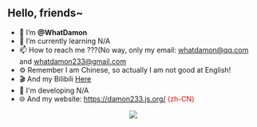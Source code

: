 ## Hello, friends~
- 👋 I’m **@WhatDamon**
- 🌱 I’m currently learning N/A
- 📫 How to reach me ???(No way, only my email: whatdamon@qq.com and whatdamon233@gmail.com
- ⚙️ Remember I am Chinese, so actually I am not good at English!
- 🎬 And my Bilibili [Here](https://space.bilibili.com/351191993)
- 🔧 I'm developing N/A
- 🌐 And my website: https://damon233.js.org/ <font color="red">(zh-CN)

<div align="center"><img src="https://cdn.jsdelivr.net/gh/WhatDamon/WhatDamon/assets/github-contribution-grid-snake.svg" /></div>
  
<!---
WhatDamon/WhatDamon is a ✨ special ✨ repository because its `README.md` (this file) appears on your GitHub profile.
You can click the Preview link to take a look at your changes.
--->
